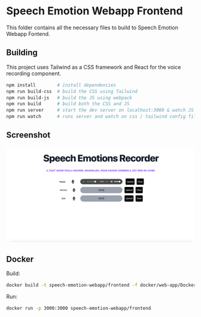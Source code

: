 # Speech Emotion Webapp Frontend

This folder contains all the necessary files to build to Speech Emotion Webapp Fontend.

## Building

This project uses Tailwind as a CSS framework and React for the voice recording component.

```bash
npm install        # install dependencies
npm run build-css  # build the CSS using Tailwind
npm run build-js   # build the JS using webpack
npm run build      # build both the CSS and JS
npm run server     # start the dev server on localhost:3000 & watch JS changes
npm run watch      # runs server and watch on css / tailwind config files 
```

## Screenshot

![webapp screenshot](./img/screenshot.png)

## Docker

Build:

```sh
docker build -t speech-emotion-webapp/frontend -f docker/web-app/Dockerfile .
```

Run:

```sh
docker run -p 3000:3000 speech-emotion-webapp/frontend
```